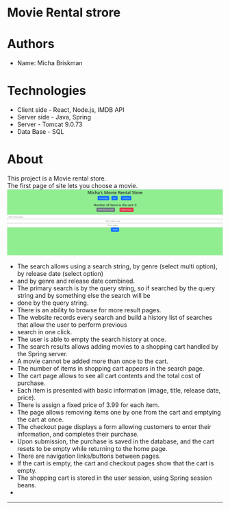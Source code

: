 # Movie Rental strore

# Authors
* Name: Micha Briskman

# Technologies
* Client side - React, Node.js, IMDB API
* Server side - Java, Spring
* Server - Tomcat 9.0.73 
* Data Base - SQL

# About
This project is a Movie rental store. </br>
The first page of site lets you choose a movie. </br>
![](imgs/HomePage.png)

* The search allows using a search string, by genre (select multi option), by release date (select option) 
* and by genre and release date combined.
* The primary search is by the query string, so if searched by the query string and by something else the search will be
* done by the query string.
* There is an ability to browse for more result pages.
* The website records every search and build a history list of searches that allow the user to perform previous 
* search in one click. 
* The user is able to empty the search history at once.
* The search results allows adding movies to a shopping cart handled by the Spring server. 
* A movie cannot be added more than once to the cart. 
* The number of items in shopping cart appears in the search page.
* The cart page allows to see all cart contents and the total cost of purchase. 
* Each item is presented with basic information (image, title, release date, price). 
* There is assign a fixed price of 3.99 for each item. 
* The page allows removing items one by one from the cart and emptying the cart at once.
* The checkout page displays a form allowing customers to enter their information, and completes their purchase. 
* Upon submission, the purchase is saved in the database, and the cart resets to be empty while returning to the home page.
* There are navigation links/buttons between pages. 
* If the cart is empty, the cart and checkout pages show that the cart is empty.
* The shopping cart is stored in the user session, using Spring session beans.
* 
---------------------

